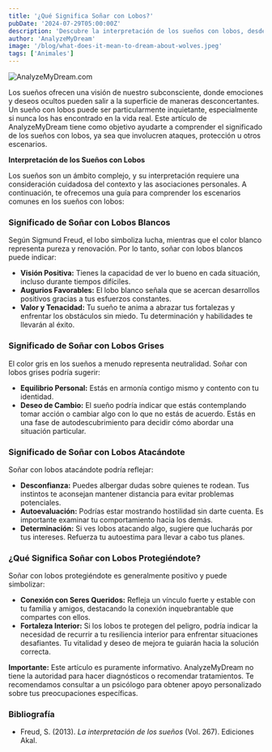 ```yaml
---
title: '¿Qué Significa Soñar con Lobos?'
pubDate: '2024-07-29T05:00:00Z'
description: 'Descubre la interpretación de los sueños con lobos, desde lobos blancos hasta lobos que atacan o protegen. Aprende qué simbolizan estos sueños y cómo pueden reflejar tu estado emocional.'
author: 'AnalyzeMyDream'
image: '/blog/what-does-it-mean-to-dream-about-wolves.jpeg'
tags: ['Animales']
---
```


![AnalyzeMyDream.com](/blog/what-does-it-mean-to-dream-about-wolves.jpeg)


Los sueños ofrecen una visión de nuestro subconsciente, donde emociones y deseos ocultos pueden salir a la superficie de maneras desconcertantes. Un sueño con lobos puede ser particularmente inquietante, especialmente si nunca los has encontrado en la vida real. Este artículo de AnalyzeMyDream tiene como objetivo ayudarte a comprender el significado de los sueños con lobos, ya sea que involucren ataques, protección u otros escenarios.

**Interpretación de los Sueños con Lobos**

Los sueños son un ámbito complejo, y su interpretación requiere una consideración cuidadosa del contexto y las asociaciones personales. A continuación, te ofrecemos una guía para comprender los escenarios comunes en los sueños con lobos:

### Significado de Soñar con Lobos Blancos

Según Sigmund Freud, el lobo simboliza lucha, mientras que el color blanco representa pureza y renovación. Por lo tanto, soñar con lobos blancos puede indicar:

- **Visión Positiva:** Tienes la capacidad de ver lo bueno en cada situación, incluso durante tiempos difíciles.
- **Augurios Favorables:** El lobo blanco señala que se acercan desarrollos positivos gracias a tus esfuerzos constantes.
- **Valor y Tenacidad:** Tu sueño te anima a abrazar tus fortalezas y enfrentar los obstáculos sin miedo. Tu determinación y habilidades te llevarán al éxito.

### Significado de Soñar con Lobos Grises

El color gris en los sueños a menudo representa neutralidad. Soñar con lobos grises podría sugerir:

- **Equilibrio Personal:** Estás en armonía contigo mismo y contento con tu identidad.
- **Deseo de Cambio:** El sueño podría indicar que estás contemplando tomar acción o cambiar algo con lo que no estás de acuerdo. Estás en una fase de autodescubrimiento para decidir cómo abordar una situación particular.

### Significado de Soñar con Lobos Atacándote

Soñar con lobos atacándote podría reflejar:

- **Desconfianza:** Puedes albergar dudas sobre quienes te rodean. Tus instintos te aconsejan mantener distancia para evitar problemas potenciales.
- **Autoevaluación:** Podrías estar mostrando hostilidad sin darte cuenta. Es importante examinar tu comportamiento hacia los demás.
- **Determinación:** Si ves lobos atacando algo, sugiere que lucharás por tus intereses. Refuerza tu autoestima para llevar a cabo tus planes.

### ¿Qué Significa Soñar con Lobos Protegiéndote?

Soñar con lobos protegiéndote es generalmente positivo y puede simbolizar:

- **Conexión con Seres Queridos:** Refleja un vínculo fuerte y estable con tu familia y amigos, destacando la conexión inquebrantable que compartes con ellos.
- **Fortaleza Interior:** Si los lobos te protegen del peligro, podría indicar la necesidad de recurrir a tu resiliencia interior para enfrentar situaciones desafiantes. Tu vitalidad y deseo de mejora te guiarán hacia la solución correcta.

**Importante:** Este artículo es puramente informativo. AnalyzeMyDream no tiene la autoridad para hacer diagnósticos o recomendar tratamientos. Te recomendamos consultar a un psicólogo para obtener apoyo personalizado sobre tus preocupaciones específicas.

### Bibliografía

- Freud, S. (2013). *La interpretación de los sueños* (Vol. 267). Ediciones Akal.
